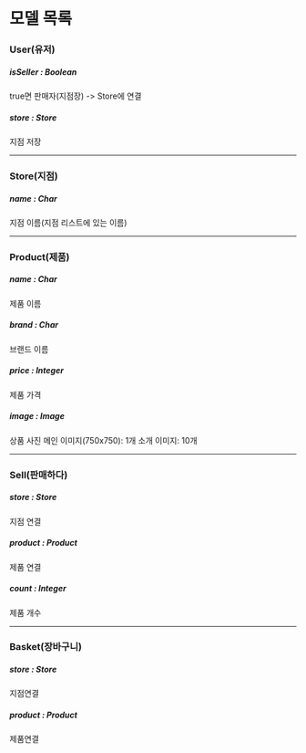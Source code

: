 # 모델 목록
### User(유저)
##### isSeller : Boolean
true면 판매자(지점장) -> Store에 연결
##### store : Store
지점 저장

---
### Store(지점)
##### name : Char
지점 이름(지점 리스트에 있는 이름)

---
### Product(제품)
##### name : Char
제품 이름
##### brand : Char
브랜드 이름
##### price : Integer
제품 가격
##### image : Image
상품 사진
메인 이미지(750x750): 1개
소개 이미지: 10개

---

### Sell(판매하다)
##### store : Store
지점 연결
##### product : Product
제품 연결
##### count : Integer
제품 개수

---

### Basket(장바구니)
##### store : Store
지점연결
##### product : Product
제품연결
